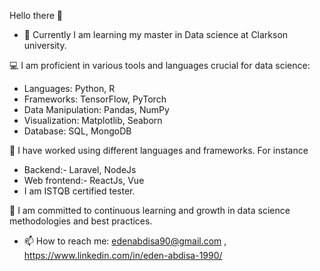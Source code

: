 Hello there 👋

- 🔭 Currently I am learning my master in Data science at Clarkson university.

💻 I am proficient in various tools and languages crucial for data science:
- Languages: Python, R
- Frameworks: TensorFlow, PyTorch
- Data Manipulation: Pandas, NumPy
- Visualization: Matplotlib, Seaborn
- Database: SQL, MongoDB

🐰 I have worked using different languages and frameworks. For instance 
- Backend:- Laravel, NodeJs
- Web frontend:- ReactJs, Vue
- I am ISTQB certified tester.

🌱 I am committed to continuous learning and growth in data science methodologies and best practices.

- 📫 How to reach me: edenabdisa90@gmail.com , https://www.linkedin.com/in/eden-abdisa-1990/ 
